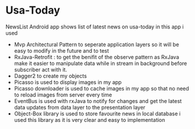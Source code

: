# Usa-Today 
NewsList Android app shows list of latest news on usa-today
in this app i used
- Mvp Architectural Pattern to seperate application layers so it will be easy to modify in the future and to test
- RxJava-Retrofit : to get the benifit of the observe pattern as  RxJava make  it easier to manipulate  data while in stream in background before subscriber act with it.
- Dagger2 to create my objects 
- Picasso is used to display images in my app
- Picasso downloader is used to cache images in my app so that no need to reload images from server every time 
- EventBus is used with rxJava to notify for changes  and get the latest data updates from data layer to the presentation layer
- Object-Box library is used to store favourite news in local database i used this library as it is very clear and easy to implementation 
